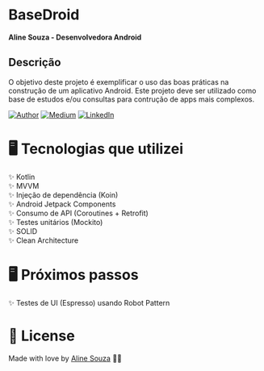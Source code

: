 # BaseDroid
<p align="justify"><strong>Aline Souza - Desenvolvedora Android</strong></p>

## Descrição
O objetivo deste projeto é exemplificar o uso das boas práticas na construção de um aplicativo Android.
Este projeto deve ser utilizado como base de estudos e/ou consultas para contrução de apps mais complexos.

[![Author](https://img.shields.io/static/v1?label=@author&message=Aline%20Developer&color=important)](https://github.com/assouza19)
[![Medium](https://img.shields.io/static/v1?label=@medium&message=Siga-me&color=success)](https://medium.com/aline-souza)
[![LinkedIn](https://img.shields.io/static/v1?label=@linkedin&message=@assouza94&color=blue)](https://www.linkedin.com/in/assouza94/)


# 🖥️ Tecnologias que utilizei

✨ Kotlin </br>
✨ MVVM </br>
✨ Injeção de dependência (Koin) </br>
✨ Android Jetpack Components </br>
✨ Consumo de API (Coroutines + Retrofit) </br>
✨ Testes unitários (Mockito) </br>
✨ SOLID </br>
✨ Clean Architecture </br>

# 🖥️ Próximos passos
✨ Testes de UI (Espresso) usando Robot Pattern </br>

# 📖 License

Made with love by [Aline Souza](https://github.com/assouza19) 🐼🖤
